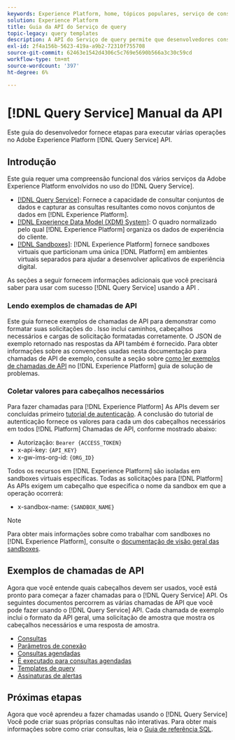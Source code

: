 ```yaml
---
keywords: Experience Platform, home, tópicos populares, serviço de consulta, serviço de consulta, query
solution: Experience Platform
title: Guia da API do Serviço de query
topic-legacy: query templates
description: A API do Serviço de query permite que desenvolvedores consultem seus dados do Adobe Experience Platform usando o SQL padrão. Siga este manual para saber como executar operações importantes usando a API.
exl-id: 2f4a156b-5623-419a-a9b2-72310f755708
source-git-commit: 62463e1542d4306c5c769e5690b566a3c30c59cd
workflow-type: tm+mt
source-wordcount: '397'
ht-degree: 6%

---
```


# [!DNL Query Service] Manual da API

Este guia do desenvolvedor fornece etapas para executar várias operações no Adobe Experience Platform [!DNL Query Service] API.

## Introdução

Este guia requer uma compreensão funcional dos vários serviços da Adobe Experience Platform envolvidos no uso do [!DNL Query Service].

- [[!DNL Query Service]](../home.md): Fornece a capacidade de consultar conjuntos de dados e capturar as consultas resultantes como novos conjuntos de dados em [!DNL Experience Platform].
- [[!DNL Experience Data Model (XDM) System]](../../xdm/home.md): O quadro normalizado pelo qual [!DNL Experience Platform] organiza os dados de experiência do cliente.
- [[!DNL Sandboxes]](../../sandboxes/home.md): [!DNL Experience Platform] fornece sandboxes virtuais que particionam uma única [!DNL Platform] em ambientes virtuais separados para ajudar a desenvolver aplicativos de experiência digital.

As seções a seguir fornecem informações adicionais que você precisará saber para usar com sucesso [!DNL Query Service] usando a API .

### Lendo exemplos de chamadas de API

Este guia fornece exemplos de chamadas de API para demonstrar como formatar suas solicitações do . Isso inclui caminhos, cabeçalhos necessários e cargas de solicitação formatadas corretamente. O JSON de exemplo retornado nas respostas da API também é fornecido. Para obter informações sobre as convenções usadas nesta documentação para chamadas de API de exemplo, consulte a seção sobre [como ler exemplos de chamadas de API](../../landing/troubleshooting.md#how-do-i-format-an-api-request) no [!DNL Experience Platform] guia de solução de problemas.

### Coletar valores para cabeçalhos necessários

Para fazer chamadas para [!DNL Experience Platform] As APIs devem ser concluídas primeiro [tutorial de autenticação](https://www.adobe.com/go/platform-api-authentication-en). A conclusão do tutorial de autenticação fornece os valores para cada um dos cabeçalhos necessários em todos [!DNL Platform] Chamadas de API, conforme mostrado abaixo:

- Autorização: `Bearer {ACCESS_TOKEN}`
- x-api-key: `{API_KEY}`
- x-gw-ims-org-id: `{ORG_ID}`

Todos os recursos em [!DNL Experience Platform] são isoladas em sandboxes virtuais específicas. Todas as solicitações para [!DNL Platform] As APIs exigem um cabeçalho que especifica o nome da sandbox em que a operação ocorrerá:

- x-sandbox-name: `{SANDBOX_NAME}`

>[!NOTE]
>
>Para obter mais informações sobre como trabalhar com sandboxes no [!DNL Experience Platform], consulte o [documentação de visão geral das sandboxes](../../sandboxes/home.md).

## Exemplos de chamadas de API

Agora que você entende quais cabeçalhos devem ser usados, você está pronto para começar a fazer chamadas para o [!DNL Query Service] API. Os seguintes documentos percorrem as várias chamadas de API que você pode fazer usando o [!DNL Query Service] API. Cada chamada de exemplo inclui o formato da API geral, uma solicitação de amostra que mostra os cabeçalhos necessários e uma resposta de amostra.

- [Consultas](queries.md)
- [Parâmetros de conexão](connection-parameters.md)
- [Consultas agendadas](scheduled-queries.md)
- [É executado para consultas agendadas](runs-scheduled-queries.md)
- [Templates de query](query-templates.md)
- [Assinaturas de alertas](./alert-subscriptions.md)

## Próximas etapas

Agora que você aprendeu a fazer chamadas usando o [!DNL Query Service] Você pode criar suas próprias consultas não interativas. Para obter mais informações sobre como criar consultas, leia o [Guia de referência SQL](../sql/overview.md).
